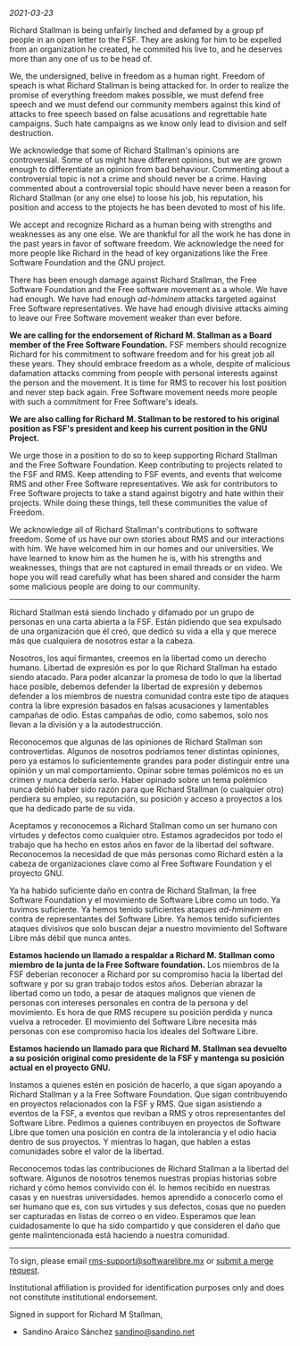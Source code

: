 
*2021-03-23*

Richard Stallman is being unfairly linched and defamed by a group pf people in an open letter to the FSF. They are asking for him to be expelled from an organization he created, he commited his live to, and he deserves more than any one of us to be head of. 

We, the undersigned, belive in freedom as a human right. Freedom of speach is what Richard Stallman is being attacked for. In order to realize the promise of everything freedom makes possible, we must defend free speech and we must defend our community members against this kind of attacks to free speech based on false acusations and regrettable hate campaigns. Such hate campaigns as we know only lead to division and self destruction.

We acknowledge that some of Richard Stallman's opinions are controversial. Some of us might have different opinions, but we are grown enough to differentiate an opinion from bad behaviour. Commenting about a controversial topic is not a crime and should never be a crime. Having commented about a controversial topic should have never been a reason for Richard Stallman (or any one else) to loose his job, his reputation, his position and access to the ptojects he has been devoted to most of his life.

We accept and recognize Richard as a human being with strengths and weaknesses as any one else. We are thankful for all the work he has done in the past years in favor of software freedom. We acknowledge the need for more people like Richard in the head of key organizations like the Free Software Foundation and the GNU project.

There has been enough damage against Richard Stallman, the Free Software Foundation and the Free software movement as a whole. We have had enough. We have had enough *ad-hóminem* attacks targeted against Free Software representatives. We have had enough divisive attacks aiming to leave our Free Software movement weaker than ever before.

**We are calling for the endorsement of Richard M. Stallman as a Board member of the Free Software Foundation.** FSF members should recognize Richard for his commitment to software freedom and for his great job all these years. They should embrace freedom as a whole, despite of malicious dafamation attacks comming from people with personal interests against the person and the movement. It is time for RMS to recover his lost position and never step back again. Free Software movement needs more people with such a commitment for Free Software's ideals. 

**We are also calling for Richard M. Stallman to be restored to his original position as FSF's president and keep his current position in the GNU Project.** 

We urge those in a position to do so to keep supporting Richard Stallman and the Free Software Foundation. Keep contributing to projects related to the FSF and RMS. Keep attending to FSF events, and events that welcome RMS and other Free Software representatives. We ask for contributors to Free Software projects to take a stand against bigotry and hate within their projects. While doing these things, tell these communities the value of Freedom. 

We acknowledge all of Richard Stallman's contributions to software freedom. Some of us have our own stories about RMS and our interactions with him. We have welcomed him in our homes and our universities. We have learned to know him as the humen he is, with his strengths and weaknesses, things that are not captured in email threads or on video. We hope you will read carefully what has been shared and consider the harm some malicious people are doing to our community.

----

Richard Stallman está siendo linchado y difamado por un grupo de personas en una carta abierta a la FSF. Están pidiendo que sea expulsado de una organización que él creó, que dedicó su vida a ella y que merece más que cualquiera de nosotros estar a la cabeza.

Nosotros, los aquí firmantes, creemos en la libertad como un derecho humano. Libertad de expresión es por lo que Richard Stallman ha estado siendo atacado. Para poder alcanzar la promesa de todo lo que la libertad hace posible, debemos defender la libertad de expresión y debemos defender a los miembros de nuestra comunidad contra este tipo de ataques contra la libre expresión basados en falsas acusaciones y lamentables campañas de odio. Estas campañas de odio, como sabemos, solo nos llevan a la división y a la autodestrucción.

Reconocemos que algunas de las opiniones de Richard Stallman son controvertidas. Algunos de nosotros podríamos tener distintas opiniones, pero ya estamos lo suficientemente grandes para poder distinguir entre una opinión y un mal comportamiento. Opinar sobre temas polémicos no es un crimen y nunca debería serlo. Haber opinado sobre un tema polémico nunca debió haber sido razón para que Richard Stallman (o cualquier otro) perdiera su empleo, su reputación, su posición y acceso a proyectos a los que ha dedicado parte de su vida.

Aceptamos y reconocemos a Richard Stallman como un ser humano con virtudes y defectos como cualquier otro. Estamos agradecidos por todo el trabajo que ha hecho en estos años en favor de la libertad del software. Reconocemos la necesidad de que más personas como Richard estén a la cabeza de organizaciones clave como al Free Software Foundation y el proyecto GNU.

Ya ha habido suficiente daño en contra de Richard Stallman, la free Software Foundation y el movimiento de Software Libre como un todo. Ya tuvimos suficiente. Ya hemos tenido suficientes ataques *ad-hminem* en contra de representantes del Software Libre. Ya hemos tenido suficientes ataques divisivos que solo buscan dejar a nuestro movimiento del Software Libre más débil que nunca antes.

**Estamos haciendo un llamado a respaldar a Richard M. Stallman como miembro de la junta de la Free Software foundation.** Los miembros de la FSF deberían reconocer a Richard por su compromiso hacia la libertad del software y por su gran trabajo todos estos años. Deberían abrazar la libertad como un todo, a pesar de ataques malignos que vienen de personas con intereses personales en contra de la persona y del movimiento. Es hora de que RMS recupere su posición perdida y nunca vuelva a retroceder. El movimiento del Software Libre necesita más personas con ese compromiso hacia los ideales del Software Libre.

**Estamos haciendo un llamado para que Richard M. Stallman sea devuelto a su posición original como presidente de la FSF y mantenga su posición actual en el proyecto GNU.**

Instamos a quienes estén en posición de hacerlo, a que sigan apoyando a Richard Stallman y a la Free Software Foundation. Que sigan contribuyendo en proyectos relacionados con la FSF y RMS. Que sigan asistiendo a eventos de la FSF, a eventos que reviban a RMS y otros representantes del Software Libre. Pedimos a quienes contribuyen en proyectos de Software Libre que tomen una posición en contra de la intolerancia y el odio hacia dentro de sus proyectos.  Y mientras lo hagan, que hablen a estas comunidades sobre el valor de la libertad.

Reconocemos todas las contribuciones de Richard Stallman a la libertad del software. Algunos de nosotros tenemos nuestras propias historias sobre richard y cómo hemos convivido con él. lo hemos recibido en nuestras casas y en nuestras universidades. hemos aprendido a conocerlo como el ser humano que es, con sus virtudes y sus defectos, cosas que no pueden ser capturadas en listas de correo o en video. Esperamos que lean cuidadosamente lo que ha sido compartido y que consideren el daño que gente malintencionada está haciendo a nuestra comunidad.

----

To sign, please email <rms-support@softwarelibre.mx> or [submit a merge request](https://gitlab.com/KenjiBrown/rms-open-letter/-/merge_requests/new).

Institutional affiliation is provided for identification purposes only and does not constitute institutional endorsement.

Signed in support for Richard M Stallman,

- Sandino Araico Sánchez <sandino@sandino.net>

